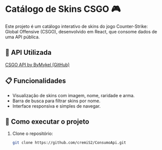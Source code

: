 # Catálogo de Skins CSGO 🎮

Este projeto é um catálogo interativo de skins do jogo Counter-Strike: Global Offensive (CSGO), desenvolvido em React, que consome dados de uma API pública.

## 🔗 API Utilizada

[CSGO API by ByMykel (GitHub)](https://raw.githubusercontent.com/ByMykel/CSGO-API/main/public/api/en/skins.json)

## 📋 Funcionalidades

- Visualização de skins com imagem, nome, raridade e arma.
- Barra de busca para filtrar skins por nome.
- Interface responsiva e simples de navegar.

## 🚀 Como executar o projeto

1. Clone o repositório:
   ```bash
   git clone https://github.com/cremiS2/ConsumoApi.git
